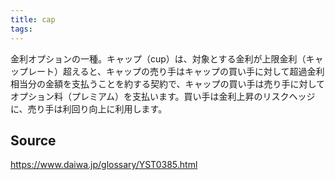 ```yaml
---
title: cap
tags: 
---
```


金利オプションの一種。キャップ（cup）は、対象とする金利が上限金利（キャップレート）超えると、キャップの売り手はキャップの買い手に対して超過金利相当分の金額を支払うことを約する契約で、キャップの買い手は売り手に対してオプション料（プレミアム）を支払います。買い手は金利上昇のリスクヘッジに、売り手は利回り向上に利用します。

## Source
https://www.daiwa.jp/glossary/YST0385.html